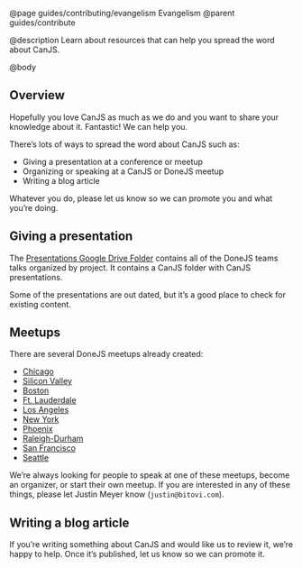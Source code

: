 @page guides/contributing/evangelism Evangelism
@parent guides/contribute

@description Learn about resources that can help you spread the word about CanJS.

@body

## Overview

Hopefully you love CanJS as much as we do and you want to share your
knowledge about it.  Fantastic!  We can help you.

There’s lots of ways to spread the word about CanJS such as:

 - Giving a presentation at a conference or meetup
 - Organizing or speaking at a CanJS or DoneJS meetup
 - Writing a blog article

Whatever you do, please let us know so we can promote you and what you’re doing.

## Giving a presentation

The [Presentations Google Drive Folder](https://drive.google.com/drive/u/1/folders/0Bx-kNqf-wxZeaWc2ay1ZSzZZQXc)
contains all of the DoneJS teams talks organized by project.  It contains
a CanJS folder with CanJS presentations.  

Some of the presentations are out dated, but it’s a good place to check for
existing content.


## Meetups

There are several DoneJS meetups already created:

 - [Chicago](http://www.meetup.com/DoneJS-Chicago/)
 - [Silicon Valley](http://www.meetup.com/DoneJS-Silicon-Valley/)
 - [Boston](http://www.meetup.com/DoneJS-Boston/)
 - [Ft. Lauderdale](http://www.meetup.com/DoneJS-Fort-Lauderdale/)
 - [Los Angeles](http://www.meetup.com/DoneJS-LA/)
 - [New York](http://www.meetup.com/DoneJS-NYC/)
 - [Phoenix](http://www.meetup.com/DoneJS-Phoenix/)
 - [Raleigh-Durham](http://www.meetup.com/DoneJS-raleigh-durham/)
 - [San Francisco](http://www.meetup.com/DoneJS-San-Francisco/)
 - [Seattle](http://www.meetup.com/DoneJS-Seattle/)

We’re always looking for people to speak at one of these meetups, become an organizer,
or start their own meetup.  If you are interested in any of these things,
please let Justin Meyer know (`justin@bitovi.com`).


## Writing a blog article

If you’re writing something about CanJS and would like us to review it,
we’re happy to help.  Once it’s published, let us know so we can promote it.  
